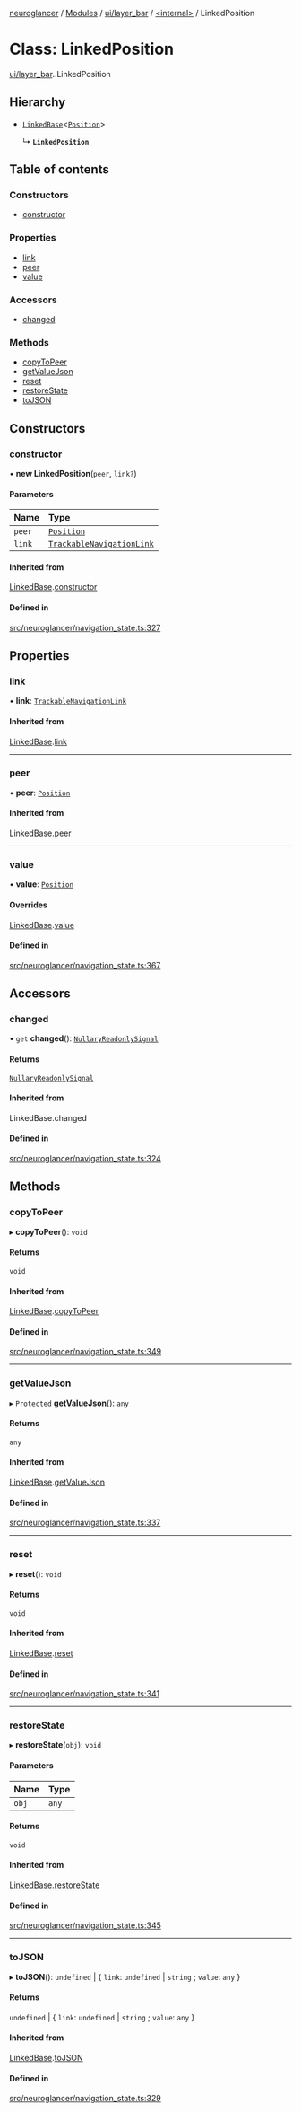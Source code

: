 [neuroglancer](../README.md) / [Modules](../modules.md) / [ui/layer\_bar](../modules/ui_layer_bar.md) / [<internal\>](../modules/ui_layer_bar._internal_.md) / LinkedPosition

# Class: LinkedPosition

[ui/layer_bar](../modules/ui_layer_bar.md).[<internal>](../modules/ui_layer_bar._internal_.md).LinkedPosition

## Hierarchy

- [`LinkedBase`](ui_layer_bar._internal_.LinkedBase.md)<[`Position`](annotation_annotation_layer_state._internal_.Position.md)\>

  ↳ **`LinkedPosition`**

## Table of contents

### Constructors

- [constructor](ui_layer_bar._internal_.LinkedPosition.md#constructor)

### Properties

- [link](ui_layer_bar._internal_.LinkedPosition.md#link)
- [peer](ui_layer_bar._internal_.LinkedPosition.md#peer)
- [value](ui_layer_bar._internal_.LinkedPosition.md#value)

### Accessors

- [changed](ui_layer_bar._internal_.LinkedPosition.md#changed)

### Methods

- [copyToPeer](ui_layer_bar._internal_.LinkedPosition.md#copytopeer)
- [getValueJson](ui_layer_bar._internal_.LinkedPosition.md#getvaluejson)
- [reset](ui_layer_bar._internal_.LinkedPosition.md#reset)
- [restoreState](ui_layer_bar._internal_.LinkedPosition.md#restorestate)
- [toJSON](ui_layer_bar._internal_.LinkedPosition.md#tojson)

## Constructors

### constructor

• **new LinkedPosition**(`peer`, `link?`)

#### Parameters

| Name | Type |
| :------ | :------ |
| `peer` | [`Position`](annotation_annotation_layer_state._internal_.Position.md) |
| `link` | [`TrackableNavigationLink`](ui_layer_bar._internal_.TrackableNavigationLink.md) |

#### Inherited from

[LinkedBase](ui_layer_bar._internal_.LinkedBase.md).[constructor](ui_layer_bar._internal_.LinkedBase.md#constructor)

#### Defined in

[src/neuroglancer/navigation_state.ts:327](https://github.com/ActiveBrainAtlas2/neuroglancer/blob/1beb5d34/src/neuroglancer/navigation_state.ts#L327)

## Properties

### link

• **link**: [`TrackableNavigationLink`](ui_layer_bar._internal_.TrackableNavigationLink.md)

#### Inherited from

[LinkedBase](ui_layer_bar._internal_.LinkedBase.md).[link](ui_layer_bar._internal_.LinkedBase.md#link)

___

### peer

• **peer**: [`Position`](annotation_annotation_layer_state._internal_.Position.md)

#### Inherited from

[LinkedBase](ui_layer_bar._internal_.LinkedBase.md).[peer](ui_layer_bar._internal_.LinkedBase.md#peer)

___

### value

• **value**: [`Position`](annotation_annotation_layer_state._internal_.Position.md)

#### Overrides

[LinkedBase](ui_layer_bar._internal_.LinkedBase.md).[value](ui_layer_bar._internal_.LinkedBase.md#value)

#### Defined in

[src/neuroglancer/navigation_state.ts:367](https://github.com/ActiveBrainAtlas2/neuroglancer/blob/1beb5d34/src/neuroglancer/navigation_state.ts#L367)

## Accessors

### changed

• `get` **changed**(): [`NullaryReadonlySignal`](../modules/util_signal.md#nullaryreadonlysignal)

#### Returns

[`NullaryReadonlySignal`](../modules/util_signal.md#nullaryreadonlysignal)

#### Inherited from

LinkedBase.changed

#### Defined in

[src/neuroglancer/navigation_state.ts:324](https://github.com/ActiveBrainAtlas2/neuroglancer/blob/1beb5d34/src/neuroglancer/navigation_state.ts#L324)

## Methods

### copyToPeer

▸ **copyToPeer**(): `void`

#### Returns

`void`

#### Inherited from

[LinkedBase](ui_layer_bar._internal_.LinkedBase.md).[copyToPeer](ui_layer_bar._internal_.LinkedBase.md#copytopeer)

#### Defined in

[src/neuroglancer/navigation_state.ts:349](https://github.com/ActiveBrainAtlas2/neuroglancer/blob/1beb5d34/src/neuroglancer/navigation_state.ts#L349)

___

### getValueJson

▸ `Protected` **getValueJson**(): `any`

#### Returns

`any`

#### Inherited from

[LinkedBase](ui_layer_bar._internal_.LinkedBase.md).[getValueJson](ui_layer_bar._internal_.LinkedBase.md#getvaluejson)

#### Defined in

[src/neuroglancer/navigation_state.ts:337](https://github.com/ActiveBrainAtlas2/neuroglancer/blob/1beb5d34/src/neuroglancer/navigation_state.ts#L337)

___

### reset

▸ **reset**(): `void`

#### Returns

`void`

#### Inherited from

[LinkedBase](ui_layer_bar._internal_.LinkedBase.md).[reset](ui_layer_bar._internal_.LinkedBase.md#reset)

#### Defined in

[src/neuroglancer/navigation_state.ts:341](https://github.com/ActiveBrainAtlas2/neuroglancer/blob/1beb5d34/src/neuroglancer/navigation_state.ts#L341)

___

### restoreState

▸ **restoreState**(`obj`): `void`

#### Parameters

| Name | Type |
| :------ | :------ |
| `obj` | `any` |

#### Returns

`void`

#### Inherited from

[LinkedBase](ui_layer_bar._internal_.LinkedBase.md).[restoreState](ui_layer_bar._internal_.LinkedBase.md#restorestate)

#### Defined in

[src/neuroglancer/navigation_state.ts:345](https://github.com/ActiveBrainAtlas2/neuroglancer/blob/1beb5d34/src/neuroglancer/navigation_state.ts#L345)

___

### toJSON

▸ **toJSON**(): `undefined` \| { `link`: `undefined` \| `string` ; `value`: `any`  }

#### Returns

`undefined` \| { `link`: `undefined` \| `string` ; `value`: `any`  }

#### Inherited from

[LinkedBase](ui_layer_bar._internal_.LinkedBase.md).[toJSON](ui_layer_bar._internal_.LinkedBase.md#tojson)

#### Defined in

[src/neuroglancer/navigation_state.ts:329](https://github.com/ActiveBrainAtlas2/neuroglancer/blob/1beb5d34/src/neuroglancer/navigation_state.ts#L329)
